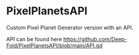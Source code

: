 # PixelPlanetsAPI
 
Custom Pixel Planet Generator version with an API.

API can be found here https://github.com/Deep-Fold/PixelPlanetsAPI/blob/main/API.gd
